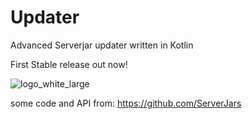 # Updater

Advanced Serverjar updater written in Kotlin

First Stable release out now!

![logo_white_large](https://user-images.githubusercontent.com/80217114/159139375-ecdaa4fb-dc68-405e-b5df-6d318ac6b8ed.png)

some code and API from: https://github.com/ServerJars
